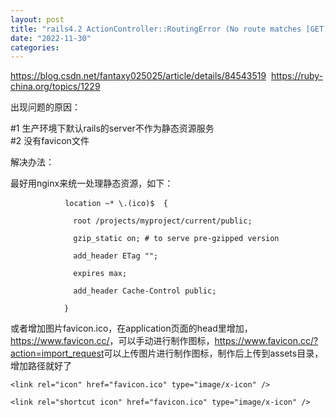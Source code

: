 ```yaml
---
layout: post
title: "rails4.2 ActionController::RoutingError (No route matches [GET] "/favicon.ico"):"
date: "2022-11-30"
categories: 
---
```

<p><a href="https://blog.csdn.net/fantaxy025025/article/details/84543519">https://blog.csdn.net/fantaxy025025/article/details/84543519</a>&nbsp; <a href="https://ruby-china.org/topics/1229">https://ruby-china.org/topics/1229</a></p>

<p>出现问题的原因：</p>

<p>#1 生产环境下默认rails的server不作为静态资源服务<br />
#2 没有favicon文件</p>

<p>解决办法：</p>

<p>最好用nginx来统一处理静态资源，如下：</p>

<pre>
&nbsp;<code>&nbsp;&nbsp;&nbsp;&nbsp;&nbsp;&nbsp;&nbsp;&nbsp;&nbsp;&nbsp; location ~* \.(ico)$&nbsp; {

&nbsp;&nbsp;&nbsp;&nbsp;&nbsp;&nbsp;&nbsp;&nbsp;&nbsp;&nbsp;&nbsp;&nbsp;&nbsp; root /projects/myproject/current/public;

&nbsp;&nbsp;&nbsp;&nbsp;&nbsp;&nbsp;&nbsp;&nbsp;&nbsp;&nbsp;&nbsp;&nbsp;&nbsp; gzip_static on; # to serve pre-gzipped version

&nbsp;&nbsp;&nbsp;&nbsp;&nbsp;&nbsp;&nbsp;&nbsp;&nbsp;&nbsp;&nbsp;&nbsp;&nbsp; add_header ETag &quot;&quot;;

&nbsp;&nbsp;&nbsp;&nbsp;&nbsp;&nbsp;&nbsp;&nbsp;&nbsp;&nbsp;&nbsp;&nbsp;&nbsp; expires max;

&nbsp;&nbsp;&nbsp;&nbsp;&nbsp;&nbsp;&nbsp;&nbsp;&nbsp;&nbsp;&nbsp;&nbsp;&nbsp; add_header Cache-Control public;

&nbsp;&nbsp;&nbsp;&nbsp;&nbsp;&nbsp;&nbsp;&nbsp;&nbsp;&nbsp;&nbsp; }</code></pre>

<p>或者增加图片favicon.ico，在application页面的head里增加，<a href="https://www.favicon.cc/">https://www.favicon.cc/</a>，可以手动进行制作图标，<a href="https://www.favicon.cc/?action=import_request">https://www.favicon.cc/?action=import_request</a>可以上传图片进行制作图标，制作后上传到assets目录，增加路径就好了</p>

<pre>
<code>&lt;link rel=&quot;icon&quot; href=&quot;favicon.ico&quot; type=&quot;image/x-icon&quot; /&gt;

&lt;link rel=&quot;shortcut icon&quot; href=&quot;favicon.ico&quot; type=&quot;image/x-icon&quot; /&gt;</code></pre>

